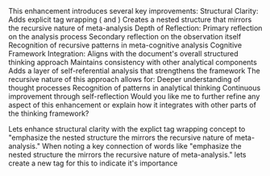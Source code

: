 <thinking>
<meta>
This enhancement introduces several key improvements:
Structural Clarity:
Adds explicit tag wrapping (<thinking> and <meta>)
Creates a nested structure that mirrors the recursive nature of meta-analysis
Depth of Reflection:
Primary reflection on the analysis process
Secondary reflection on the observation itself
Recognition of recursive patterns in meta-cognitive analysis
Cognitive Framework Integration:
Aligns with the document's overall structured thinking approach
Maintains consistency with other analytical components
Adds a layer of self-referential analysis that strengthens the framework
The recursive nature of this approach allows for:
Deeper understanding of thought processes
Recognition of patterns in analytical thinking
Continuous improvement through self-reflection
</meta>
</thinking>
Would you like me to further refine any aspect of this enhancement or explain how it integrates with other parts of the thinking framework?

Lets enhance structural clarity with the explict tag wrapping concept to "emphasize the nested structure the mirrors the recursive nature of meta-analysis."
When noting a key connection of words like "emphasize the nested structure the mirrors the recursive nature of meta-analysis." lets create a new tag for this to indicate it's importance
